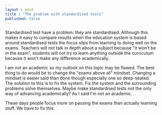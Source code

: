 ```yaml
---
layout : post
title : "The problem with standardised tests"
published: false
---
```

Standardised test have a problem: they are standardised. Although this makes it easy to compare results when the education system is based around standardised tests the focus slips from learning to doing well on the exams. Teachers will not talk in depth about a subject because "it won't be in the exam", students will not try to learn anything outside the curriculum because it won't make any difference academically. 

I am not an academic so my outlook on this topic may be flawed. The best thing to do would be to change the "exams above all" mindset. Changing a mindset is easier said than done though especially one so deep-seated. The solution to this is to fix the system. Fix the system and the surrounding problems solve themselves. Maybe make standardised tests not the only way of advancing academically? As I said I'm not an academic. 

These days people focus more on passing the exams than actually learning stuff. We have to fix this.